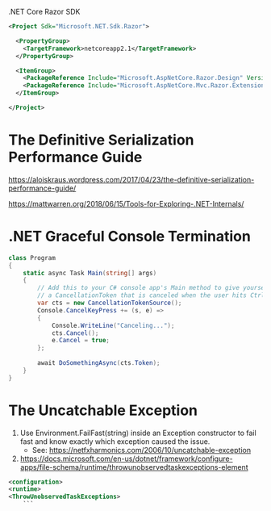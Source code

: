 .NET Core Razor SDK
```xml
<Project Sdk="Microsoft.NET.Sdk.Razor">

  <PropertyGroup>
    <TargetFramework>netcoreapp2.1</TargetFramework>
  </PropertyGroup>

  <ItemGroup>
    <PackageReference Include="Microsoft.AspNetCore.Razor.Design" Version="2.2.0" />
	<PackageReference Include="Microsoft.AspNetCore.Mvc.Razor.Extensions" Version="2.2.0" />
  </ItemGroup>

</Project>
```

# The Definitive Serialization Performance Guide
https://aloiskraus.wordpress.com/2017/04/23/the-definitive-serialization-performance-guide/

https://mattwarren.org/2018/06/15/Tools-for-Exploring-.NET-Internals/

# .NET Graceful Console Termination
```csharp
class Program
{
    static async Task Main(string[] args)
    {
        // Add this to your C# console app's Main method to give yourself
        // a CancellationToken that is canceled when the user hits Ctrl+C.
        var cts = new CancellationTokenSource();
        Console.CancelKeyPress += (s, e) =>
        {
            Console.WriteLine("Canceling...");
            cts.Cancel();
            e.Cancel = true;
        };
        
        await DoSomethingAsync(cts.Token);
    }
}
```

# The Uncatchable Exception

1. Use Environment.FailFast(string) inside an Exception constructor to fail fast and know exactly which exception caused the issue.
    - See: https://netfxharmonics.com/2006/10/uncatchable-exception
2. https://docs.microsoft.com/en-us/dotnet/framework/configure-apps/file-schema/runtime/throwunobservedtaskexceptions-element
```xml
<configuration>
<runtime>
<ThrowUnobservedTaskExceptions>
    ```
